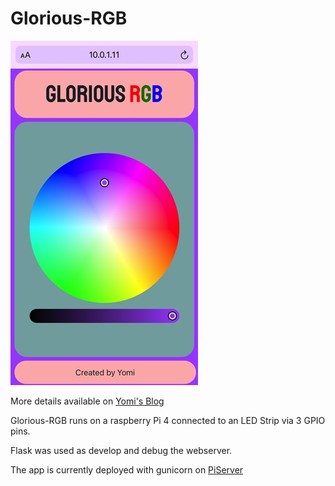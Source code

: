 # Glorious-RGB

![Glorious RGB web app](https://github.com/abayomi185/glorious-rgb/blob/master/showcase-resized.jpg?raw=true)

More details available on [Yomi's Blog](yomis.blog/glorious-rgb)

Glorious-RGB runs on a raspberry Pi 4 connected to an LED Strip via 3 GPIO pins.

Flask was used as develop and debug the webserver.

The app is currently deployed with gunicorn on [PiServer](yomis.blog/piserver)
